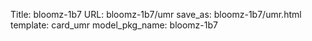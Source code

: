 Title: bloomz-1b7
URL: bloomz-1b7/umr
save_as: bloomz-1b7/umr.html
template: card_umr
model_pkg_name: bloomz-1b7

